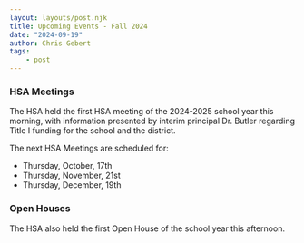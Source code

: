 ```yaml
---
layout: layouts/post.njk
title: Upcoming Events - Fall 2024
date: "2024-09-19"
author: Chris Gebert
tags:
    - post
---
```


### HSA Meetings

The HSA held the first HSA meeting of the 2024-2025 school year this morning, with information presented by interim principal Dr. Butler regarding Title I funding for the school and the district.

The next HSA Meetings are scheduled for:
- Thursday, October, 17th
- Thursday, November, 21st
- Thursday, December, 19th

### Open Houses

The HSA also held the first Open House of the school year this afternoon.